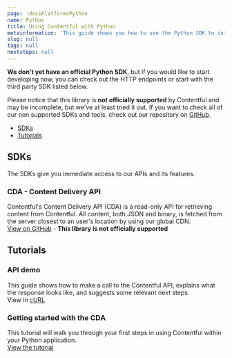 ```yaml
---
page: :docsPlatformsPython
name: Python
title: Using Contentful with Python
metainformation: 'This guide shows you how to use the Python SDK to interact with the Contentful APIs.'
slug: null
tags: null
nextsteps: null
---
```


**We don't yet have an official Python SDK**, but if you would like to start developing now, you can check out the HTTP endpoints or start with the third party SDK listed below.

Please notice that this library is **not officially supported** by Contentful and may be incomplete, but we've at least tried it out.
If you want to check all of our non supported SDKs and tools, check out our repository on [GitHub](https://github.com/contentful-labs/awesome-contentful).

- [SDKs](#sdks)
- [Tutorials](#tutorials)

## SDKs
The SDKs give you immediate access to our APIs and its features.

### CDA - Content Delivery API
Contentful's Content Delivery API (CDA) is a read-only API for retrieving content from Contentful. All content, both JSON and binary, is fetched from the server closest to an user's location by using our global CDN.<br>
[View on GitHub](https://github.com/contentful-labs/contentful.py) - **This library is not officially supported**

## Tutorials

### API demo
This guide shows how to make a call to the Contentful API, explains what the response looks like, and suggests some relevant next steps.<br>
View in [cURL](/developers/api-demo/curl/)

### Getting started with the CDA
This tutorial will walk you through your first steps in using Contentful within your Python application.<br>
[View the tutorial](https://github.com/contentful-labs/contentful.py)
